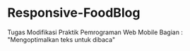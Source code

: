 # Responsive-FoodBlog
Tugas Modifikasi Praktik Pemrograman Web Mobile
Bagian : "Mengoptimalkan teks untuk dibaca"
